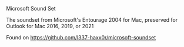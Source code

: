 Microsoft Sound Set

The soundset from Microsoft's Entourage 2004 for Mac, preserved for Outlook for Mac 2016, 2019, or 2021

Found on https://github.com/l337-haxx0r/microsoft-soundset